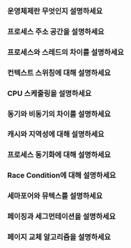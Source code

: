 ### 운영체제란 무엇인지 설명하세요


### 프로세스 주소 공간을 설명하세요


### 프로세스와 스레드의 차이를 설명하세요



### 컨텍스트 스위칭에 대해 설명하세요



### CPU 스케줄링을 설명하세요



### 동기와 비동기의 차이를 설명하세요



### 캐시와 지역성에 대해 설명하세요



### 프로세스 동기화에 대해 설명하세요



### Race Condition에 대해 설명하세요



### 세마포어와 뮤텍스를 설명하세요



### 페이징과 세그먼테이션을 설명하세요



### 페이지 교체 알고리즘을 설명하세요



### 
